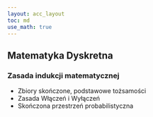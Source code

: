 ```yaml
---
layout: acc_layout
toc: md
use_math: true
---
```


Matematyka Dyskretna
---

### Zasada indukcji matematycznej

* Zbiory skończone, podstawowe tożsamości
* Zasada Włączeń i Wyłączeń
* Skończona przestrzeń probabilistyczna